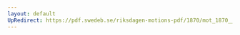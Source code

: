 ```yaml
---
layout: default
UpRedirect: https://pdf.swedeb.se/riksdagen-motions-pdf/1870/mot_1870__fk__00015/mot_1870__fk__00015_002.pdf
---
```

